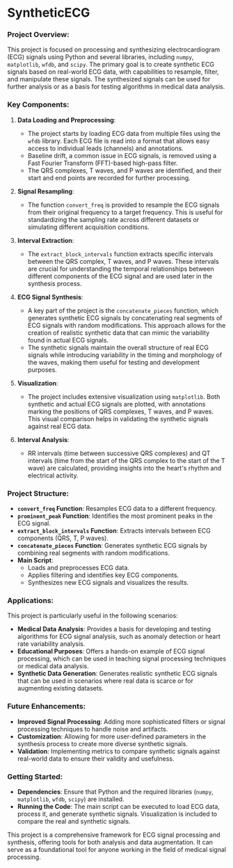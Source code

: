# SyntheticECG

### Project Overview:
This project is focused on processing and synthesizing electrocardiogram (ECG) signals using Python and several libraries, including `numpy`, `matplotlib`, `wfdb`, and `scipy`. The primary goal is to create synthetic ECG signals based on real-world ECG data, with capabilities to resample, filter, and manipulate these signals. The synthesized signals can be used for further analysis or as a basis for testing algorithms in medical data analysis.

### Key Components:

1. **Data Loading and Preprocessing**:
   - The project starts by loading ECG data from multiple files using the `wfdb` library. Each ECG file is read into a format that allows easy access to individual leads (channels) and annotations.
   - Baseline drift, a common issue in ECG signals, is removed using a Fast Fourier Transform (FFT)-based high-pass filter.
   - The QRS complexes, T waves, and P waves are identified, and their start and end points are recorded for further processing.

2. **Signal Resampling**:
   - The function `convert_freq` is provided to resample the ECG signals from their original frequency to a target frequency. This is useful for standardizing the sampling rate across different datasets or simulating different acquisition conditions.

3. **Interval Extraction**:
   - The `extract_block_intervals` function extracts specific intervals between the QRS complex, T waves, and P waves. These intervals are crucial for understanding the temporal relationships between different components of the ECG signal and are used later in the synthesis process.

4. **ECG Signal Synthesis**:
   - A key part of the project is the `concatenate_pieces` function, which generates synthetic ECG signals by concatenating real segments of ECG signals with random modifications. This approach allows for the creation of realistic synthetic data that can mimic the variability found in actual ECG signals.
   - The synthetic signals maintain the overall structure of real ECG signals while introducing variability in the timing and morphology of the waves, making them useful for testing and development purposes.

5. **Visualization**:
   - The project includes extensive visualization using `matplotlib`. Both synthetic and actual ECG signals are plotted, with annotations marking the positions of QRS complexes, T waves, and P waves. This visual comparison helps in validating the synthetic signals against real ECG data.

6. **Interval Analysis**:
   - RR intervals (time between successive QRS complexes) and QT intervals (time from the start of the QRS complex to the start of the T wave) are calculated, providing insights into the heart's rhythm and electrical activity.

### Project Structure:
- **`convert_freq` Function**: Resamples ECG data to a different frequency.
- **`prominent_peak` Function**: Identifies the most prominent peaks in the ECG signal.
- **`extract_block_intervals` Function**: Extracts intervals between ECG components (QRS, T, P waves).
- **`concatenate_pieces` Function**: Generates synthetic ECG signals by combining real segments with random modifications.
- **Main Script**:
  - Loads and preprocesses ECG data.
  - Applies filtering and identifies key ECG components.
  - Synthesizes new ECG signals and visualizes the results.

### Applications:
This project is particularly useful in the following scenarios:
- **Medical Data Analysis**: Provides a basis for developing and testing algorithms for ECG signal analysis, such as anomaly detection or heart rate variability analysis.
- **Educational Purposes**: Offers a hands-on example of ECG signal processing, which can be used in teaching signal processing techniques or medical data analysis.
- **Synthetic Data Generation**: Generates realistic synthetic ECG signals that can be used in scenarios where real data is scarce or for augmenting existing datasets.

### Future Enhancements:
- **Improved Signal Processing**: Adding more sophisticated filters or signal processing techniques to handle noise and artifacts.
- **Customization**: Allowing for more user-defined parameters in the synthesis process to create more diverse synthetic signals.
- **Validation**: Implementing metrics to compare synthetic signals against real-world data to ensure their validity and usefulness.

### Getting Started:
- **Dependencies**: Ensure that Python and the required libraries (`numpy`, `matplotlib`, `wfdb`, `scipy`) are installed.
- **Running the Code**: The main script can be executed to load ECG data, process it, and generate synthetic signals. Visualization is included to compare the real and synthetic signals.

This project is a comprehensive framework for ECG signal processing and synthesis, offering tools for both analysis and data augmentation. It can serve as a foundational tool for anyone working in the field of medical signal processing.
